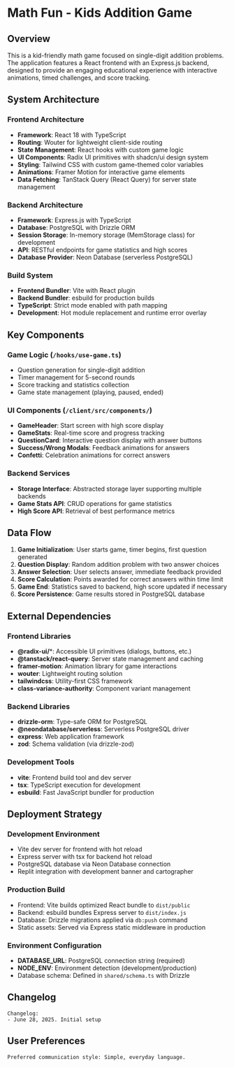 # Math Fun - Kids Addition Game

## Overview

This is a kid-friendly math game focused on single-digit addition problems. The application features a React frontend with an Express.js backend, designed to provide an engaging educational experience with interactive animations, timed challenges, and score tracking.

## System Architecture

### Frontend Architecture
- **Framework**: React 18 with TypeScript
- **Routing**: Wouter for lightweight client-side routing
- **State Management**: React hooks with custom game logic
- **UI Components**: Radix UI primitives with shadcn/ui design system
- **Styling**: Tailwind CSS with custom game-themed color variables
- **Animations**: Framer Motion for interactive game elements
- **Data Fetching**: TanStack Query (React Query) for server state management

### Backend Architecture
- **Framework**: Express.js with TypeScript
- **Database**: PostgreSQL with Drizzle ORM
- **Session Storage**: In-memory storage (MemStorage class) for development
- **API**: RESTful endpoints for game statistics and high scores
- **Database Provider**: Neon Database (serverless PostgreSQL)

### Build System
- **Frontend Bundler**: Vite with React plugin
- **Backend Bundler**: esbuild for production builds
- **TypeScript**: Strict mode enabled with path mapping
- **Development**: Hot module replacement and runtime error overlay

## Key Components

### Game Logic (`/hooks/use-game.ts`)
- Question generation for single-digit addition
- Timer management for 5-second rounds
- Score tracking and statistics collection
- Game state management (playing, paused, ended)

### UI Components (`/client/src/components/`)
- **GameHeader**: Start screen with high score display
- **GameStats**: Real-time score and progress tracking
- **QuestionCard**: Interactive question display with answer buttons
- **Success/Wrong Modals**: Feedback animations for answers
- **Confetti**: Celebration animations for correct answers

### Backend Services
- **Storage Interface**: Abstracted storage layer supporting multiple backends
- **Game Stats API**: CRUD operations for game statistics
- **High Score API**: Retrieval of best performance metrics

## Data Flow

1. **Game Initialization**: User starts game, timer begins, first question generated
2. **Question Display**: Random addition problem with two answer choices
3. **Answer Selection**: User selects answer, immediate feedback provided
4. **Score Calculation**: Points awarded for correct answers within time limit
5. **Game End**: Statistics saved to backend, high score updated if necessary
6. **Score Persistence**: Game results stored in PostgreSQL database

## External Dependencies

### Frontend Libraries
- **@radix-ui/***: Accessible UI primitives (dialogs, buttons, etc.)
- **@tanstack/react-query**: Server state management and caching
- **framer-motion**: Animation library for game interactions
- **wouter**: Lightweight routing solution
- **tailwindcss**: Utility-first CSS framework
- **class-variance-authority**: Component variant management

### Backend Libraries
- **drizzle-orm**: Type-safe ORM for PostgreSQL
- **@neondatabase/serverless**: Serverless PostgreSQL driver
- **express**: Web application framework
- **zod**: Schema validation (via drizzle-zod)

### Development Tools
- **vite**: Frontend build tool and dev server
- **tsx**: TypeScript execution for development
- **esbuild**: Fast JavaScript bundler for production

## Deployment Strategy

### Development Environment
- Vite dev server for frontend with hot reload
- Express server with tsx for backend hot reload
- PostgreSQL database via Neon Database connection
- Replit integration with development banner and cartographer

### Production Build
- Frontend: Vite builds optimized React bundle to `dist/public`
- Backend: esbuild bundles Express server to `dist/index.js`
- Database: Drizzle migrations applied via `db:push` command
- Static assets: Served via Express static middleware in production

### Environment Configuration
- **DATABASE_URL**: PostgreSQL connection string (required)
- **NODE_ENV**: Environment detection (development/production)
- Database schema: Defined in `shared/schema.ts` with Drizzle

## Changelog

```
Changelog:
- June 28, 2025. Initial setup
```

## User Preferences

```
Preferred communication style: Simple, everyday language.
```